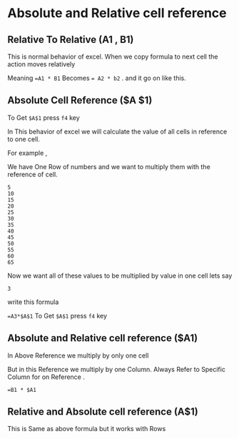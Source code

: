 # Absolute and Relative cell reference

## Relative To Relative (A1 , B1)

This is normal behavior of excel. When we copy formula to next cell the action moves relatively 

Meaning `=A1 * B1` Becomes `= A2 * b2` . and it go on like this.

## Absolute Cell Reference ($A $1)

To Get  `$A$1`  press `f4` key 

In This behavior of excel we will calculate the value of all cells in reference to one cell.

For example ,

We have One Row of numbers and we want to multiply them with the reference of cell.

```vbscript
5
10
15
20
25
30
35
40
45
50
55
60
65

```

Now we want all of these values to be multiplied by value in one cell lets say 

`3`

write this formula

`=A3*$A$1`  To Get  `$A$1`  press `f4` key 

## Absolute and Relative cell reference ($A1)

In Above Reference we multiply by only one cell 

But in this Reference we multiply by one Column. Always Refer to Specific Column for on Reference .

`=B1 * $A1`  

##  Relative and Absolute  cell reference (A$1)

This is Same as above formula but it works with Rows  